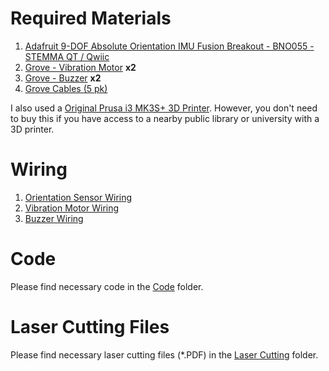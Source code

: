 # Required Materials

1. [Adafruit 9-DOF Absolute Orientation IMU Fusion Breakout - BNO055 - STEMMA QT / Qwiic](https://www.adafruit.com/product/4646)
2. [Grove - Vibration Motor](https://www.seeedstudio.com/Grove-Vibration-Motor.html) **x2**
3. [Grove - Buzzer](https://www.seeedstudio.com/Grove-Buzzer.html) **x2**
4. [Grove Cables (5 pk)](https://www.digikey.ca/en/products/detail/seeed-technology-co.,-ltd/110990031/5482557?gclid=Cj0KCQjwy9-kBhCHARIsAHpBjHiaNRx2dOk0qVUdIzLI-k2W4AvO8_GveCheNkCiPLy0wANoQ0Ej2e4aArNJEALw_wcB)

I also used a [Original Prusa i3 MK3S+ 3D Printer](https://www.prusa3d.com/product/original-prusa-i3-mk3s-3d-printer-kit/). However, you don't need to buy this if you have access to a nearby public library or university with a 3D printer.

# Wiring

1. [Orientation Sensor Wiring](https://github.com/Skilledgamer101/Projects/files/11860791/Orientation.Sensor.Wiring.pdf)
2. [Vibration Motor Wiring](https://github.com/Skilledgamer101/Projects/files/11860802/Vibration.Motor.Wiring.pdf)
3. [Buzzer Wiring](https://github.com/Skilledgamer101/Projects/files/11860803/Buzzer.Wiring.pdf)


# Code

Please find necessary code in the [Code](https://github.com/Skilledgamer101/Projects/tree/f364b5da34620a702270168d267fc2a2a7d9c3cd/StreamSwim/Code) folder.

# Laser Cutting Files

Please find necessary laser cutting files (*.PDF) in the [Laser Cutting](https://github.com/Skilledgamer101/Projects/tree/d13d648a29b67aacbd16f8c8316a989e901d7ea3/StreamSwim/Laser%20Cutting) folder.
